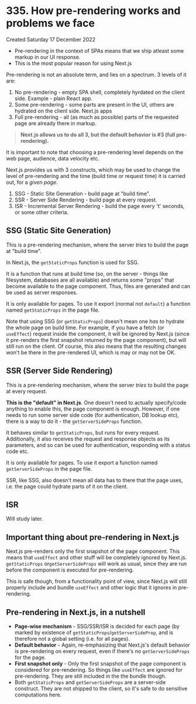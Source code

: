 # 335. How pre-rendering works and problems we face
Created Saturday 17 December 2022

- Pre-rendering in the context of SPAs means that we ship atleast some markup in our UI response.
- This is the most popular reason for using Next.js

Pre-rendering is not an absolute term, and lies on a spectrum. 3 levels of it are:
1. No pre-rendering - empty SPA shell, completely hyrdated on the client side. Example - plain React app.
2. Some pre-rendering - some parts are present in the UI, others are hydrated on the client side. Next.js apps
3. Full pre-rendering - all (as much as possible) parts of the requested page are already there in markup.

> **Next.js allows us to do all 3, but the default behavior is \#3 (full pre-rendering).**

It is important to note that choosing a pre-rendering level depends on the web page, audience, data velocity etc.

Next.js provides us with 3 constructs, which may be used to change the level of pre-rendering and the time (build time or request time) it is carried out, for a *given page*.

1. SSG - Static Site Generation - build page at "build time".
2. SSR - Server Side Rendering - build page at every request.
3. ISR - Incremental Server Rendering - build the page every 't' seconds, or some other criteria.

## SSG (Static Site Generation)
This is a pre-rendering mechanism, where the server *tries* to build the page at "build time".

In Next.js, the `getStaticProps` function is used for SSG. 

It is a function that runs at build time (so, on the server - things like filesystem, databases are all available) and returns some "props" that become available to the page component. Thus, files are generated and can be used as server responses.

It is only available for pages. To use it export (normal not `default`) a function named `getStaticProps` in the page file.

Note that using SSG (or `getStaticProps`) doesn't mean one *has to* hydrate the whole page on build time. For example, if you have a fetch (or `useEffect`) request inside the component, it will be ignored by Next.js (since it pre-renders the first snapshot returned by the page component), but will still run on the client. Of course, this also means that the resulting changes won't be there in the pre-rendered UI, which is may or may not be OK.

## SSR (Server Side Rendering)
This is a pre-rendering mechanism, where the server *tries* to build the page at every request.

**This is the "default" in Next.js**. One doesn't need to actually specify/code anything to enable this, the page component is enough. However, if one needs to run some server side code (for authentication, DB lookup etc), there is a way to do it - the `getServerSideProps` function.

It behaves similar to `getStaticProps`, but runs for every request. Additionally, it also receives the request and response objects as its parameters, and so can be used for authentication, responding with a status code etc.

It is only available for pages. To use it export a function named `getServerSideProps` in the page file.

SSR, like SSG, also doesn't mean all data has to there that the page uses, i.e. the page could hydrate parts of it on the client.

## ISR
Will study later.


## Important thing about pre-rendering in Next.js
Next.js pre-renders only the first snapshot of the page component. This means that `useEffect` and other stuff will be completely ignored by Next.js. `getStaticProps` or`getServerSideProps` will work as usual, since they are run before the component is executed for pre-rendering.

This is safe though, from a functionality point of view, since Next.js will still properly include and bundle `useEffect` and other logic that it ignores in pre-rendering.


## Pre-rendering in Next.js, in a nutshell
- **Page-wise mechanism** - SSG/SSR/ISR is decided for each page (by marked by existence of `getStaticProps`/`getServerSideProp`, and is therefore not a global setting (i.e. for all pages).
- **Default behavior** - Again, re-emphasizing that Next.js's default behavior is pre-rendering on every request, even if there's no `getServerSideProps` for the page.
- **First snapshot only** - Only the first snapshot of the page component is considered for pre-rendering. So things like `useEffect` are ignored for pre-rendering. They are still included in the the bundle though.
- Both `getStaticProps` and `getServerSideProps` are a server-side construct. They are not shipped to the client, so it's safe to do sensitive computations here.